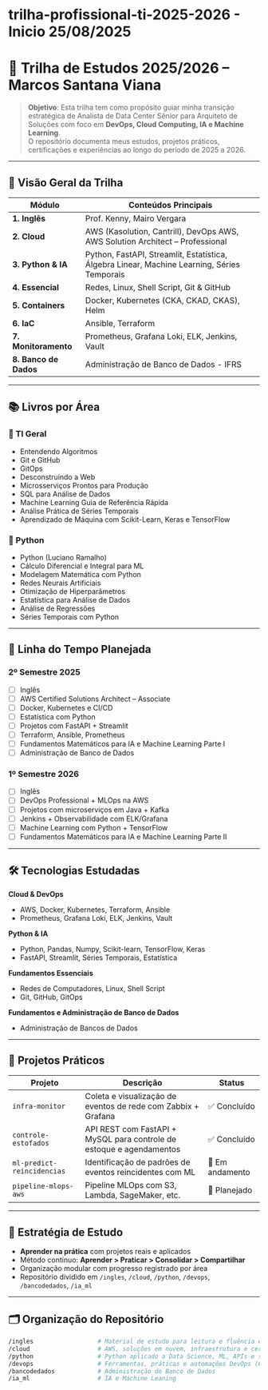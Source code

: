 # trilha-profissional-ti-2025-2026 - Inicio 25/08/2025

# 🚀 Trilha de Estudos 2025/2026 – Marcos Santana Viana

> **Objetivo**: Esta trilha tem como propósito guiar minha transição estratégica de Analista de Data Center Sênior para Arquiteto de Soluções com foco em **DevOps, Cloud Computing, IA e Machine Learning**.  
> O repositório documenta meus estudos, projetos práticos, certificações e experiências ao longo do período de 2025 a 2026.

---

## 🧭 Visão Geral da Trilha

| Módulo                | Conteúdos Principais                                                                        |
|-----------------------|---------------------------------------------------------------------------------------------|
| **1. Inglês**         | Prof. Kenny, Mairo Vergara                                                                  |
| **2. Cloud**          | AWS (Kasolution, Cantrill), DevOps AWS, AWS Solution Architect – Professional               |
| **3. Python & IA**    | Python, FastAPI, Streamlit, Estatística, Álgebra Linear, Machine Learning, Séries Temporais |
| **4. Essencial**      | Redes, Linux, Shell Script, Git & GitHub                                                    |
| **5. Containers**     | Docker, Kubernetes (CKA, CKAD, CKAS), Helm                                                  |
| **6. IaC**            | Ansible, Terraform                                                                          |
| **7. Monitoramento**  | Prometheus, Grafana Loki, ELK, Jenkins, Vault                                               |
| **8. Banco de Dados** | Administração de Banco de Dados - IFRS                                                      |

---

## 📚 Livros por Área

### 🧠 TI Geral
- Entendendo Algoritmos  
- Git e GitHub  
- GitOps  
- Desconstruindo a Web  
- Microsserviços Prontos para Produção  
- SQL para Análise de Dados  
- Machine Learning Guia de Referência Rápida  
- Análise Prática de Séries Temporais  
- Aprendizado de Máquina com Scikit-Learn, Keras e TensorFlow  

### 🐍 Python
- Python (Luciano Ramalho)  
- Cálculo Diferencial e Integral para ML  
- Modelagem Matemática com Python  
- Redes Neurais Artificiais  
- Otimização de Hiperparâmetros  
- Estatística para Análise de Dados  
- Análise de Regressões  
- Séries Temporais com Python  

---

## 📌 Linha do Tempo Planejada

### 2º Semestre 2025
- [ ] Inglês 
- [ ] AWS Certified Solutions Architect – Associate 
- [ ] Docker, Kubernetes e CI/CD  
- [ ] Estatística com Python  
- [ ] Projetos com FastAPI + Streamlit  
- [ ] Terraform, Ansible, Prometheus  
- [ ] Fundamentos Matemáticos para IA e Machine Learning Parte I
- [ ] Administração de Banco de Dados

### 1º Semestre 2026
- [ ] Inglês 
- [ ] DevOps Professional + MLOps na AWS  
- [ ] Projetos com microserviços em Java + Kafka  
- [ ] Jenkins + Observabilidade com ELK/Grafana  
- [ ] Machine Learning com Python + TensorFlow  
- [ ] Fundamentos Matemáticos para IA e Machine Learning Parte II

---

## 🛠️ Tecnologias Estudadas

**Cloud & DevOps**
- AWS, Docker, Kubernetes, Terraform, Ansible  
- Prometheus, Grafana Loki, ELK, Jenkins, Vault  

**Python & IA**
- Python, Pandas, Numpy, Scikit-learn, TensorFlow, Keras  
- FastAPI, Streamlit, Séries Temporais, Estatística  

**Fundamentos Essenciais**
- Redes de Computadores, Linux, Shell Script  
- Git, GitHub, GitOps  

**Fundamentos e Administração de Banco de Dados**
- Administração de Bancos de Dados
---

## 🧪 Projetos Práticos

| Projeto                         | Descrição                                                               | Status         |
|---------------------------------|-------------------------------------------------------------------------|----------------|
| `infra-monitor`                 | Coleta e visualização de eventos de rede com Zabbix + Grafana           | ✅ Concluído   |
| `controle-estofados`            | API REST com FastAPI + MySQL para controle de estoque e agendamentos    | ✅ Concluído   |
| `ml-predict-reincidencias`      | Identificação de padrões de eventos reincidentes com ML                 | 🚧 Em andamento|
| `pipeline-mlops-aws`            | Pipeline MLOps com S3, Lambda, SageMaker, etc.                          | 📝 Planejado   |

---

## 🎯 Estratégia de Estudo

- **Aprender na prática** com projetos reais e aplicados  
- Método contínuo: **Aprender > Praticar > Consolidar > Compartilhar**  
- Organização modular com progresso registrado por área  
- Repositório dividido em  `/ingles`, `/cloud`, `/python`, `/devops`, `/bancodedados`, `/ia_ml`

---

## 🗂️ Organização do Repositório

```bash
/ingles                  # Material de estudo para leitura e fluência em inglês
/cloud                   # AWS, soluções em nuvem, infraestrutura e certificações
/python                  # Python aplicado a Data Science, ML, APIs e scripts
/devops                  # Ferramentas, práticas e automações DevOps (CI/CD, Monitoramento, IaC)
/bancodedados            # Administração de Banco de Dados 
/ia_ml                   # IA e Machine Leaning   
